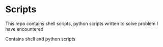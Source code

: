 # Scripts

This repo contains shell scripts, python scripts written to solve problem I have encountered

Contains shell and python scripts
